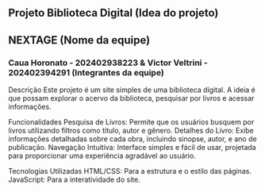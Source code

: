 ## Projeto Biblioteca Digital (Idea do projeto)
## NEXTAGE (Nome da equipe)
### Caua Horonato - 202402938223  & Victor Veltrini - 202402394291 (Integrantes da equipe)

Descrição
Este projeto é um site simples de uma biblioteca digital. A ideia é que possam explorar o acervo da biblioteca, pesquisar por livros e acessar informações.

Funcionalidades
Pesquisa de Livros: Permite que os usuários busquem por livros utilizando filtros como título, autor e gênero.
Detalhes do Livro: Exibe informações detalhadas sobre cada obra, incluindo sinopse, autor, e ano de publicação.
Navegação Intuitiva: Interface simples e fácil de usar, projetada para proporcionar uma experiência agradável ao usuário.

Tecnologias Utilizadas
HTML/CSS: Para a estrutura e o estilo das páginas.
JavaScript: Para a interatividade do site.
